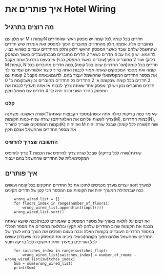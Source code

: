 # איך פותרים את Hotel Wiring
## מה רוצים בתרגיל
יש מלון עם M קומות וN חדרים בכל קומה,לכל קומה יש מפסק ראשי שהחדרים מחוברים אליו.
אממה,חלק מהחדרים מחוברים הפוך למפסק זאת אומרת שיש חדרים שהחשמל שלהם עובד כאשר המפסק הראשי דלוק וחלק מהחדרים עובדים כשהוא כבוי.
לדוגמא: יש קומה עם 4 חדרים כשאר 2 חדרים מחוברים סבבה(עובדים כאשר המפסק דלוק) ועוד 2 מחוברים הפוך(עובדים כאשר המפסק כבוי)
אז בעצם בתרגיל אתה מקבל M קומות, N חדרים בכל קומה(מס' החדרים שווה בכל קומה),כמה חדרים מחוברים בכל קומה ואת מספר המפסקים שאתה אמור לכבות 
ואתה צריך ליצור אלגוריתם שמייצר לך את מספר החדרים המקסימאלי שהחשמל יעבוד בהם. לדוגמא:אתה מקבל 2 קומות עם 2 חדרים בכל קומה שבקומה א' 2 החדרים כל החדרים מחוברים נכון
ושבקומה ב' 0 חדרים מחוברים נכון ויש לך מפסק אחד שאתה צריך לכבות אז אתה תעדיף לכבות את המפסק בחדר השני וככה יהיה לך 4 חדרים עם חשמל תקין

### קלט
שורה ראשונה-משתנה(T)שאומר כמה בדיקות כאלה אתה עושה(מספר הקבוצות שאתה צריך לעשות עליהם את האלגוריתם)
שורה שניה-כמות הקומות(M), כמות החדרים(N), וקמות המפסקים שצריך להוריד(K)
ואז יהיה M שורות(שורה לכל קומה)  שבכל שורה יהיה את מספר החדרים שהחשמל אצלם תקין

### התשובה שצריך להדפיס
צריך להדפיס T שורות(שורה לכל בדיקה) שבכל שורה צריך להדפיס את הכמות המקסימאלית של החדרים שהחשמל בהם יעבוד


## איך פותרים
יוצרים מערך מכניסים לתוכו את כל החדרים התקינים בכל קומה ועושים sort למערך ככה שבתחילת המערך יהיה את הקומות עם המספר הכי קטן של חדרים תקינים
```
    wrong_wired_list = []
    for floors_index in range(number_of_floors):
        wrong_wired_list.append(int(input()))
    wrong_wired_list.sort()
```
ואז רצים על לולאה באורך של מספר המפסקים שאמורים לכבות(ככה שיוצא שאתה מכבה את הקומות שרוב החדרים שלהם לא תקין)
ובלולאה מחסרים את מספר הכללי במספר החדרים העובדים בקומות האלה וככה בעצם הופכים את הערך בתא לערך של החדרים שהחשמל שלהם הפוך בקומה(וכאילו כיבינו את המפסק ככה שיעבדו)
עושים sum לכל העריכים במערך וזאת התשובה לכל בדיקה
```
    for switches_index in range(switches_flip):
        wrong_wired_list[switches_index] = number_of_rooms - wrong_wired_list[switches_index]
    Sum = sum(wrong_wired_list)
    print(Sum)
```





